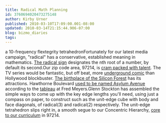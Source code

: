 ```yaml
---
title: Radical Math Planning
id: 3760694020473275148
author: Kirby Urner
published: 2010-03-10T17:09:00.001-08:00
updated: 2010-03-14T21:15:44.906-07:00
blog: bizmo_diaries
tags: 
---
```


[](https://blogger.googleusercontent.com/img/b/R29vZ2xl/AVvXsEix1XTekr54TfAZCP191PH5e4pR23eviTx56OqdcSwJW47C3LFuCf_pEp9IhU7fBB-EEQEw4eMW5B3-SaNunHw3xHuf7_d5RgokR1_ibAlDfk_-eeRiL6bWbiVbi7HnoPq_9l0_/s1600-h/version1_closepacking_3.jpg)a 10-frequency flextegrity tetrahedronFortunately for our latest media campaign, "radical" has a conservative, established meaning in mathematics. [ The radical sign](http://mathforum.org/kb/message.jspa?messageID=7007260&tstart=0) designates the nth root of a number, by default its second.Our zip code area, 97214, is [cram packed with talent](http://www.portlandenergystrategies.com/).  The TV series would be fantastic, but off beat, more [underground comic](http://mybizmo.blogspot.com/2010/02/exchange-with-japan.html) than Hollywood blockbuster.  [The birthplace of the Silicon Forest](http://controlroom.blogspot.com/2009/05/silicon-forest-origins.html) has its attractions.  Hawthorne Boulevard [used to be named Asylum Avenue](http://www.flickr.com/photos/17157315@N00/3365836614/in/photostream/) according to the [tableau](http://controlroom.blogspot.com/2008/10/coffee-shop-philo.html) at Fred Meyers.Glenn Stockton has assembled the simple ways to come up with the key edge lengths you'll need, using just a compass on paper, to construct such as the unit-edge cube with body and face diagonals, of radical(3) and radical(2) respectively.  The unit-edge tetrahedron slips right in, a smooth segue to our Concentric Hierarchy, [core to our curriculum](http://worldgame.blogspot.com/2010/03/radical-math.html) in 97214.
